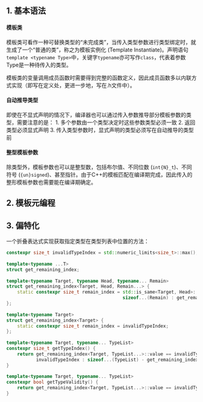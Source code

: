 
<!--# C++ Template 进阶指南(https://github.com/wuye9036/CppTemplateTutorial)读书笔记-->

## 1. 基本语法

#### 模板类

模板类可看作一种可替换类型的“未完成类”，当传入类型参数进行类型绑定时，就生成了一个“普通的类”，称之为模板实例化 (Template Instantiate)。声明语句`template <typename Type>`中，关键字`typename`亦可写作`class`，代表着参数Type是一种待传入的类型。

模板类的变量调用成员函数时需要得到完整的函数定义，因此成员函数多以内联方式实现（即写在定义处，更进一步地，写在.h文件中）。

#### 自动推导类型

即使在不显式声明的情况下，编译器也可以通过传入参数推导部分模板参数的类型，需要注意的是：
	1. 多个参数由一个类型决定时这些参数类型必须一致
	2. 返回类型必须显式声明
	3. 传入类型参数时，显式声明的类型必须写在自动推导的类型前

#### 整型模板参数

除类型外，模板参数也可以是整型数，包括布尔值、不同位数 (`int{N}_t`)、不同符号 (`{un}signed`)、甚至指针。由于C++的模板匹配在编译期完成，因此传入的整形模板参数也需要能在编译期确定。

## 2. 模板元编程



## 3. 偏特化

一个折叠表达式实现获取指定类型在类型列表中位置的方法：

``` c++
constexpr size_t invalidTypeIndex = std::numeric_limits<size_t>::max();  
  
template<typename ...T>  
struct get_remaining_index;  
  
template<typename Target, typename Head, typename... Remain>  
struct get_remaining_index<Target, Head, Remain...> {  
    static constexpr size_t remain_index = std::is_same<Target, Head>::value ?  
                                           sizeof...(Remain) : get_remaining_index<Target, Remain...>::value;  
};  
  
template<typename Target>  
struct get_remaining_index<Target> {  
    static constexpr size_t remain_index = invalidTypeIndex;  
};  
  
template<typename Target, typename... TypeList>  
constexpr size_t getTypeIndex() {  
    return get_remaining_index<Target, TypeList...>::value == invalidTypeIndex ?  
           invalidTypeIndex : sizeof...(TypeList) - get_remaining_index<Target, TypeList...>::value - 1;  
}  
  
template<typename Target, typename... TypeList>  
constexpr bool getTypeValidity() {  
    return get_remaining_index<Target, TypeList...>::value == invalidTypeIndex;  
}
```
